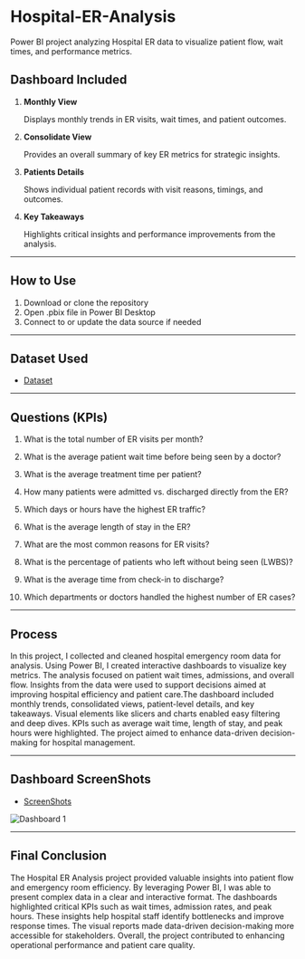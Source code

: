 # Hospital-ER-Analysis
Power BI project analyzing Hospital ER data to visualize patient flow, wait times, and performance metrics.   

## Dashboard Included
1. **Monthly View**
   
   Displays monthly trends in ER visits, wait times, and patient outcomes.
   
2. **Consolidate View**
   
   Provides an overall summary of key ER metrics for strategic insights.
   
3. **Patients Details**
   
    Shows individual patient records with visit reasons, timings, and outcomes.
   
4. **Key Takeaways**
   
   Highlights critical insights and performance improvements from the analysis.

---
## How to Use
1. Download or clone the repository
2. Open .pbix file in Power BI Desktop
3. Connect to or update the data source if needed

---
## Dataset Used
- <a href="https://github.com/SHREYAK124/Hospital-ER-Analysis/blob/main/Hospital%20ER%20Dashboard%20project.pbix">Dataset</a>

---
## Questions (KPIs)
1. What is the total number of ER visits per month?

2. What is the average patient wait time before being seen by a doctor?

3. What is the average treatment time per patient?

4. How many patients were admitted vs. discharged directly from the ER?

5. Which days or hours have the highest ER traffic?

6. What is the average length of stay in the ER?

7. What are the most common reasons for ER visits?

8. What is the percentage of patients who left without being seen (LWBS)?

9. What is the average time from check-in to discharge?

10. Which departments or doctors handled the highest number of ER cases?

---
## Process

In this project, I collected and cleaned hospital emergency room data for analysis. Using Power BI, I created interactive dashboards to visualize key metrics. The analysis focused on patient wait times, admissions, and overall flow. Insights from the data were used to support decisions aimed at improving hospital efficiency and patient care.The dashboard included monthly trends, consolidated views, patient-level details, and key takeaways. Visual elements like slicers and charts enabled easy filtering and deep dives. KPIs such as average wait time, length of stay, and peak hours were highlighted. The project aimed to enhance data-driven decision-making for hospital management.



---
## Dashboard ScreenShots
- <a href="https://github.com/SHREYAK124/Hospital-ER-Analysis/tree/main/ScreenShorts">ScreenShots </a>


![Dashboard 1](https://github.com/user-attachments/assets/dadf8e4c-241f-444b-a6e3-97c8b735cea9)

---
## Final Conclusion

The Hospital ER Analysis project provided valuable insights into patient flow and emergency room efficiency. By leveraging Power BI, I was able to present complex data in a clear and interactive format. The dashboards highlighted critical KPIs such as wait times, admission rates, and peak hours. These insights help hospital staff identify bottlenecks and improve response times. The visual reports made data-driven decision-making more accessible for stakeholders. Overall, the project contributed to enhancing operational performance and patient care quality.










